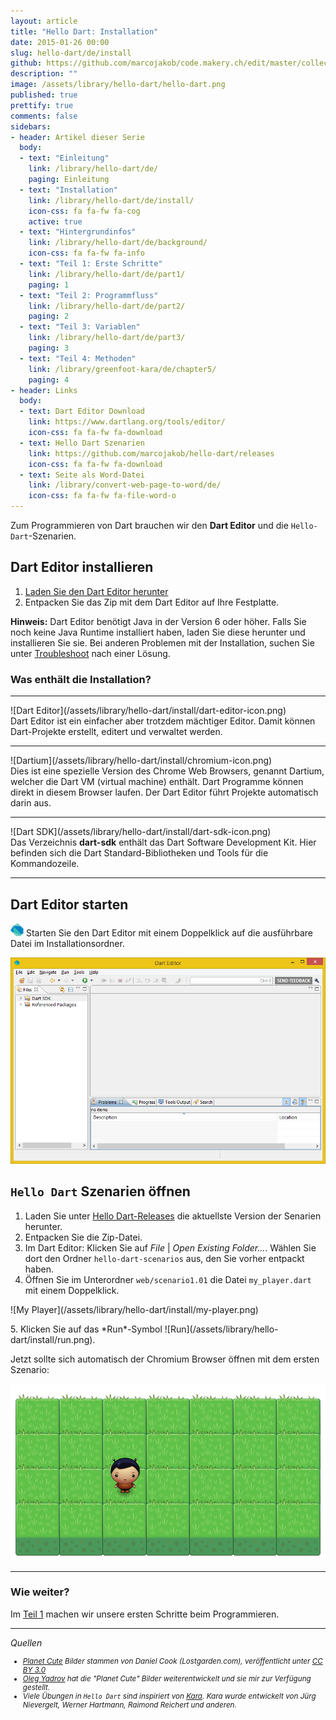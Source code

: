 ```yaml
---
layout: article
title: "Hello Dart: Installation"
date: 2015-01-26 00:00
slug: hello-dart/de/install
github: https://github.com/marcojakob/code.makery.ch/edit/master/collections/library/hello-dart-de-install.md
description: ""
image: /assets/library/hello-dart/hello-dart.png
published: true
prettify: true
comments: false
sidebars:
- header: Artikel dieser Serie
  body:
  - text: "Einleitung"
    link: /library/hello-dart/de/
    paging: Einleitung
  - text: "Installation"
    link: /library/hello-dart/de/install/
    icon-css: fa fa-fw fa-cog
    active: true
  - text: "Hintergrundinfos"
    link: /library/hello-dart/de/background/
    icon-css: fa fa-fw fa-info
  - text: "Teil 1: Erste Schritte"
    link: /library/hello-dart/de/part1/
    paging: 1
  - text: "Teil 2: Programmfluss"
    link: /library/hello-dart/de/part2/
    paging: 2
  - text: "Teil 3: Variablen"
    link: /library/hello-dart/de/part3/
    paging: 3
  - text: "Teil 4: Methoden"
    link: /library/greenfoot-kara/de/chapter5/
    paging: 4
- header: Links
  body:
  - text: Dart Editor Download
    link: https://www.dartlang.org/tools/editor/
    icon-css: fa fa-fw fa-download
  - text: Hello Dart Szenarien
    link: https://github.com/marcojakob/hello-dart/releases
    icon-css: fa fa-fw fa-download
  - text: Seite als Word-Datei
    link: /library/convert-web-page-to-word/de/
    icon-css: fa fa-fw fa-file-word-o
---
```


Zum Programmieren von Dart brauchen wir den **Dart Editor** und die `Hello-Dart`-Szenarien.


## Dart Editor installieren

1. [Laden Sie den Dart Editor herunter](https://www.dartlang.org/tools/download.html)
2. Entpacken Sie das Zip mit dem Dart Editor auf Ihre Festplatte.

<div class="alert alert-info">
  <strong>Hinweis:</strong> Dart Editor benötigt Java in der Version 6 oder höher. Falls Sie noch keine Java Runtime installiert haben, laden Sie diese herunter und installieren Sie sie. Bei anderen Problemen mit der Installation, suchen Sie unter <a href="https://www.dartlang.org/tools/editor/troubleshoot.html" class="alert-link">Troubleshoot</a> nach einer Lösung.
</div>


### Was enthält die Installation?

***

<div class="row">
  <div class="col-md-2">
    ![Dart Editor](/assets/library/hello-dart/install/dart-editor-icon.png)
  </div>
  <div class="col-md-7">
    Dart Editor ist ein einfacher aber trotzdem mächtiger Editor. Damit können Dart-Projekte erstellt, editert und verwaltet werden. 
  </div>
</div>

***

<div class="row">
  <div class="col-md-2">
    ![Dartium](/assets/library/hello-dart/install/chromium-icon.png)
  </div>
  <div class="col-md-7">
    Dies ist eine spezielle Version des Chrome Web Browsers, genannt Dartium, welcher die Dart VM (virtual machine) enthält. Dart Programme können direkt in diesem Browser laufen. Der Dart Editor führt Projekte automatisch darin aus.
  </div>
</div>

***

<div class="row">
  <div class="col-md-2">
    ![Dart SDK](/assets/library/hello-dart/install/dart-sdk-icon.png)
  </div>
  <div class="col-md-7">
    Das Verzeichnis <strong>dart-sdk</strong> enthält das Dart Software Development Kit. Hier befinden sich die Dart Standard-Bibliotheken und Tools für die Kommandozeile.
  </div>
</div>

***


## Dart Editor starten

![Dart Editor Executable](/assets/library/hello-dart/install/dart-logo-21.png) Starten Sie den Dart Editor mit einem Doppelklick auf die ausführbare Datei im Installationsordner.

![Dart Editor](/assets/library/hello-dart/install/dart-editor.png)


## `Hello Dart` Szenarien öffnen

1. Laden Sie unter [Hello Dart-Releases](https://github.com/marcojakob/hello-dart/releases) die aktuellste Version der Senarien herunter.  
2. Entpacken Sie die Zip-Datei.
3. Im Dart Editor: Klicken Sie auf *File* | *Open Existing Folder...*. Wählen Sie dort den Ordner `hello-dart-scenarios` aus, den Sie vorher entpackt haben.
4. Öffnen Sie im Unterordner `web/scenario1.01` die Datei `my_player.dart` mit einem Doppelklick.   
<p>
![My Player](/assets/library/hello-dart/install/my-player.png)
</p>
5. Klicken Sie auf das *Run*-Symbol ![Run](/assets/library/hello-dart/install/run.png).

Jetzt sollte sich automatisch der Chromium Browser öffnen mit dem ersten Szenario:

![First Scenario](/assets/library/hello-dart/install/first-scenario.png)


***

### Wie weiter?

Im [Teil 1](/library/hello-dart/de/part1/) machen wir unsere ersten Schritte beim Programmieren.

***

*Quellen*
<small>
<em>
* [Planet Cute](http://www.lostgarden.com/2007/05/dancs-miraculously-flexible-game.html) Bilder stammen von Daniel Cook (Lostgarden.com), veröffentlicht unter [CC BY 3.0](http://creativecommons.org/licenses/by/3.0/us/)
* [Oleg Yadrov](https://www.linkedin.com/in/olegyadrov) hat die "Planet Cute" Bilder weiterentwickelt und sie mir zur Verfügung gestellt.
* Viele Übungen in `Hello Dart` sind inspiriert von [Kara](http://www.swisseduc.ch/informatik/karatojava/). Kara wurde entwickelt von Jürg Nievergelt, Werner Hartmann, Raimond Reichert und anderen.
</em>
</small>